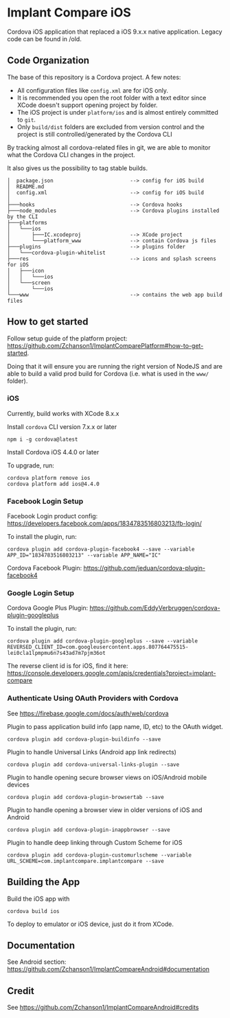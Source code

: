 # Implant Compare iOS

Cordova iOS application that replaced a iOS 9.x.x native application. Legacy code can be found in /old.

## Code Organization

The base of this repository is a Cordova project. A few notes:

 - All configuration files like `config.xml` are for iOS only.
 - It is recommended you open the root folder with a text editor since XCode doesn't support opening project by folder.
 - The iOS project is under `platform/ios` and is almost entirely committed to `git`.
 - Only `build/dist` folders are excluded from version control and the project is still controlled/generated by the Cordova CLI

By tracking almost all cordova-related files in git, we are able to monitor what the Cordova CLI changes in the project.

It also gives us the possibility to tag stable builds.


```
│  package.json                         --> config for iOS build
│  README.md
│  config.xml                           --> config for iOS build
│
├───hooks                               --> Cordova hooks
├───node_modules                        --> Cordova plugins installed by the CLI
├───platforms
│   └───ios
│		├───IC.xcodeproj  				--> XCode project
│       └───platform_www 				--> contain Cordova js files
├───plugins                             --> plugins folder
│   └───cordova-plugin-whitelist
├───res                                 --> icons and splash screens for iOS
│   ├───icon
│   │   └───ios
│   └───screen
│       └───ios
└───www                                 --> contains the web app build files
```

## How to get started

Follow setup guide of the platform project: https://github.com/Zchanson1/ImplantComparePlatform#how-to-get-started.

Doing that it will ensure you are running the right version of NodeJS and are able to build a valid prod build for Cordova (i.e. what is used in the `www/` folder).

### iOS

Currently, build works with XCode 8.x.x

Install `cordova` CLI version 7.x.x or later

```
npm i -g cordova@latest
```

Install Cordova iOS 4.4.0 or later

To upgrade, run:
```
cordova platform remove ios
cordova platform add ios@4.4.0
```

### Facebook Login Setup

Facebook Login product config: https://developers.facebook.com/apps/1834783516803213/fb-login/

To install the plugin, run:

```
cordova plugin add cordova-plugin-facebook4 --save --variable APP_ID="1834783516803213" --variable APP_NAME="IC"
```

Cordova Facebook Plugin: https://github.com/jeduan/cordova-plugin-facebook4

### Google Login Setup

Cordova Google Plus Plugin: https://github.com/EddyVerbruggen/cordova-plugin-googleplus

To install the plugin, run:
```
cordova plugin add cordova-plugin-googleplus --save --variable REVERSED_CLIENT_ID=com.googleusercontent.apps.807764475515-lei0cla1lpmpmu6n7s43ad7m7pjm36ot
```

The reverse client id is for iOS, find it here: https://console.developers.google.com/apis/credentials?project=implant-compare

### Authenticate Using OAuth Providers with Cordova

See https://firebase.google.com/docs/auth/web/cordova

Plugin to pass application build info (app name, ID, etc) to the OAuth widget.
```
cordova plugin add cordova-plugin-buildinfo --save
```

Plugin to handle Universal Links (Android app link redirects)
```
cordova plugin add cordova-universal-links-plugin --save
```

Plugin to handle opening secure browser views on iOS/Android mobile devices
```
cordova plugin add cordova-plugin-browsertab --save
```

Plugin to handle opening a browser view in older versions of iOS and Android
```
cordova plugin add cordova-plugin-inappbrowser --save
```

Plugin to handle deep linking through Custom Scheme for iOS
```
cordova plugin add cordova-plugin-customurlscheme --variable URL_SCHEME=com.implantcompare.implantcompare --save
```

## Building the App

Build the iOS app with

```
cordova build ios
```

To deploy to emulator or iOS device, just do it from XCode.

## Documentation

See Android section: https://github.com/Zchanson1/ImplantCompareAndroid#documentation

## Credit

See https://github.com/Zchanson1/ImplantCompareAndroid#credits
